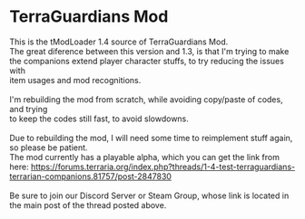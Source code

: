 # TerraGuardians Mod
This is the tModLoader 1.4 source of TerraGuardians Mod.<br>
The great diference between this version and 1.3, is that I'm trying to make<br>
the companions extend player character stuffs, to try reducing the issues with<br>
item usages and mod recognitions.<br>
<br>
I'm rebuilding the mod from scratch, while avoiding copy/paste of codes, and trying<br>
to keep the codes still fast, to avoid slowdowns.<br>
<br>
Due to rebuilding the mod, I will need some time to reimplement stuff again,<br>
so please be patient.<br>
The mod currently has a playable alpha, which you can get the link from here: https://forums.terraria.org/index.php?threads/1-4-test-terraguardians-terrarian-companions.81757/post-2847830 <br>
<br>
Be sure to join our Discord Server or Steam Group, whose link is located in the main post of the thread posted above.
